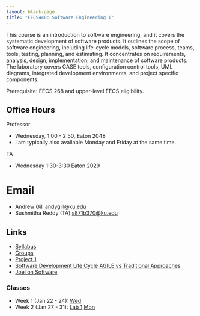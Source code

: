 ```yaml
---
layout: blank-page
title: "EECS448: Software Engineering I"
---
```


This course is an introduction to software engineering, and it covers
the systematic development of software products. It outlines the scope
of software engineering, including life-cycle models, software
process, teams, tools, testing, planning, and estimating. It
concentrates on requirements, analysis, design, implementation, and
maintenance of software products. The laboratory covers CASE tools,
configuration control tools, UML diagrams, integrated development
environments, and project specific components. 

Prerequisite: EECS 268 and upper-level EECS eligibility.

## Office Hours


Professor

  * Wednesday, 1:00 - 2:50, Eaton 2048
  * I am typically also available Monday and Friday at the same time.
 

TA
  * Wednesday 1:30-3:30 Eaton 2029
  



# Email

  * Andrew Gill <andygill@ku.edu>
  * Sushmitha Reddy (TA) <s871b370@ku.edu>

## Links

 * <a href="https://drive.google.com/open?id=1iTVzU3TfgGQSJmm6_NvKCc-85KJT9djG9qTf7XjbZec">Syllabus<a>
 * [Groups](/teaching/EECS_448_groups/)
 * [Project 1](/teaching/EECS_448_S20_Project1/)
 * [Software Development Life Cycle AGILE vs Traditional Approaches](/files/agile-traditional.pdf)
 * [Joel on Software](https://www.joelonsoftware.com/archives/)

### Classes

 * Week 1 (Jan 22 - 24): 
   <a href="https://drive.google.com/open?id=1moOiSS8bvhF_nGbQNclWvF-41Oj692chkWhah7GenfU">Wed</a>
 * Week 2 (Jan 27 - 31):
   [Lab 1](/teaching/EECS_448_S20_Lab1)
   [Mon](https://drive.google.com/open?id=1VNKS4ss71emeNWhDMRXwLQ7U9M0PWHQdgSrWdFlwgA0)




